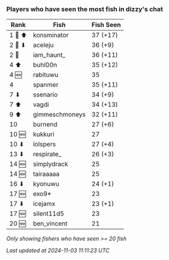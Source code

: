 ### Players who have seen the most fish in dizzy's chat
| Rank | Fish | Fish Seen |
|------|--------|-----------|
| 1 🥇 ⬆ | konsminator  | 37 (+17) |
| 2 🥈 ⬇ | aceleju  | 36 (+9) |
| 2 🥈  | iam_haunt_  | 36 (+11) |
| 4 ⬆ | buhl00n  | 35 (+12) |
| 4 🆕 | rabituwu  | 35 |
| 4  | spanmer  | 35 (+11) |
| 7 ⬇ | ssenario  | 34 (+9) |
| 7 ⬆ | vagdi  | 34 (+13) |
| 9 ⬆ | gimmeschmoneys  | 32 (+11) |
| 10  | burnend  | 27 (+6) |
| 10 🆕 | kukkuri  | 27 |
| 10 ⬇ | lolspers  | 27 (+4) |
| 13 ⬇ | respirate_  | 26 (+3) |
| 14 🆕 | simplydrack  | 25 |
| 14 🆕 | tairaaaaa  | 25 |
| 16 ⬇ | kyonuwu  | 24 (+1) |
| 17 🆕 | exo9*  | 23 |
| 17 ⬇ | icejamx  | 23 (+1) |
| 17 🆕 | silent11d5  | 23 |
| 20 🆕 | ben_vincent  | 21 |

_Only showing fishers who have seen >= 20 fish_

_Last updated at 2024-11-03 11:11:23 UTC_